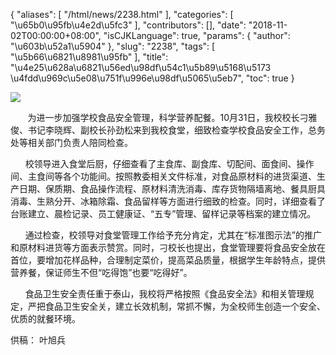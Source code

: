 {
    "aliases": [
        "/html/news/2238.html"
    ],
    "categories": [
        "\u65b0\u95fb\u4e2d\u5fc3"
    ],
    "contributors": [],
    "date": "2018-11-02T00:00:00+08:00",
    "isCJKLanguage": true,
    "params": {
        "author": "\u603b\u52a1\u5904"
    },
    "slug": "2238",
    "tags": [
        "\u5b66\u6821\u8981\u95fb"
    ],
    "title": "\u4e25\u628a\u6821\u56ed\u98df\u54c1\u5b89\u5168\u5173  \u4fdd\u969c\u5e08\u751f\u996e\u98df\u5065\u5eb7",
    "toc": true
}

![](https://cdn.tfls.online/mirror/full/7001dfadc8cabd6eeead18578c314f471a112f60.jpg)







       为进一步加强学校食品安全管理，科学营养配餐。10月31日，我校校长刁雅俊、书记李晓辉、副校长孙劲松来到我校食堂，细致检查学校食品安全工作，总务处等相关部门负责人陪同检查。




      校领导进入食堂后厨，仔细查看了主食库、副食库、切配间、面食间、操作间、主食间等各个功能间。按照教委相关文件标准，对食品原材料的进货渠道、生产日期、保质期、食品操作流程、原材料清洗消毒、库存货物隔墙离地、餐具厨具消毒、生熟分开、冰箱除霜、食品留样等方面进行细致的检查。同时，详细查看了台账建立、晨检记录、员工健康证、“五专”管理、留样记录等档案的建立情况。




      通过检查，校领导对食堂管理工作给予充分肯定，尤其在“标准图示法”的推广和原材料进货等方面表示赞赏。同时，刁校长也提出，食堂管理要将食品安全放在首位，要增加花样品种，合理制定菜价，提高菜品质量，根据学生年龄特点，提供营养餐，保证师生不但“吃得饱”也要“吃得好”。




      食品卫生安全责任重于泰山，我校将严格按照《食品安全法》和相关管理规定，严把食品卫生安全关，建立长效机制，常抓不懈，为全校师生创造一个安全、优质的就餐环境。





供稿： 叶旭兵



